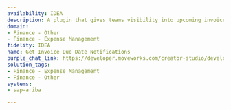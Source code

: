 ```yaml
---
availability: IDEA
description: A plugin that gives teams visibility into upcoming invoices due.
domain:
- Finance - Other
- Finance - Expense Management
fidelity: IDEA
name: Get Invoice Due Date Notifications
purple_chat_link: https://developer.moveworks.com/creator-studio/developer-tools/purple-chat/?conversation=%7B%22startTimestamp%22%3A%2211%3A43%2BAM%22%2C%22messages%22%3A%5B%7B%22role%22%3A%22assistant%22%2C%22parts%22%3A%5B%7B%22richText%22%3A%22%3Cp%3EHeads+up%21+You+have+invoices+due+soon+on+SAP+Ariba.%3Cbr%3E%3C%2Fp%3E%22%7D%2C%7B%22richText%22%3A%22%3Cb%3E%3Cp%3EUpcoming+Invoices%3Cbr%3E%3C%2Fp%3E%3C%2Fb%3E%3Cbr%3E%3Cp%3E%3Cb%3EInvoice+1%3C%2Fb%3E%3A+%241%2C200+due+by+April+30th.%3Cbr%3E%3Cb%3EInvoice+2%3C%2Fb%3E%3A+%24850+due+by+May+5th.%3Cbr%3E%3C%2Fp%3E%22%7D%2C%7B%22buttons%22%3A%5B%7B%22style%22%3A%22filled%22%2C%22buttonText%22%3A%22View+All+Invoices%22%7D%2C%7B%22style%22%3A%22outlined%22%2C%22buttonText%22%3A%22Set+Reminders%22%7D%2C%7B%22style%22%3A%22outlined%22%2C%22buttonText%22%3A%22Approve+Pending+Invoices%22%7D%5D%7D%5D%7D%5D%7D
solution_tags:
- Finance - Expense Management
- Finance - Other
systems:
- sap-ariba

---
```

